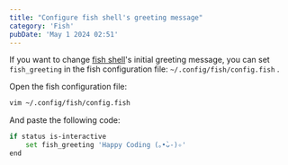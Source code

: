 ```yaml
---
title: "Configure fish shell's greeting message"
category: 'Fish'
pubDate: 'May 1 2024 02:51'
---
```


If you want to change [fish shell](/notes/fish_shell)'s initial greeting message, you can set `fish_greeting` in the fish configuration file: `~/.config/fish/config.fish` .

Open the fish configuration file:
```sh
vim ~/.config/fish/config.fish
```

And paste the following code:
```sh
if status is-interactive
    set fish_greeting 'Happy Coding (｡•̀ᴗ-)✧'
end
```
